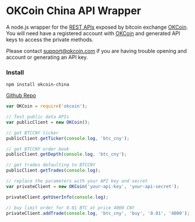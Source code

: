 # OKCoin China API Wrapper

A node.js wrapper for the [REST APIs](https://www.okcoin.cn/about/rest_api.do) exposed by bitcoin exchange [OKCoin](https://www.okcoin.cn).
You will need have a registered account with [OKCoin](https://www.okcoin.cn) and generated API keys to access the private methods.

Please contact support@okcoin.com if you are having trouble opening and account or generating an API key.

### Install

`npm install okcoin-china`

[Github Repo](https://github.com/xhad/okcoin-china)


```js
var OKCoin = require('okcoin');

// Test public data APIs
var publicClient = new OKCoin();

// get BTCCNY ticker
publicClient.getTicker(console.log, 'btc_cny');

// get BTCCNY order book
publicClient.getDepth(console.log, 'btc_cny');

// get trades defaulting to BTCCNY
publicClient.getTrades(console.log);

// replace the parameters with your API key and secret
var privateClient = new OKCoin('your-api-key', 'your-api-secret');

privateClient.getUserInfo(console.log);

// buy limit order for 0.01 BTC at price 4000 CNY
privateClient.addTrade(console.log, 'btc_cny', 'buy', '0.01', '4000');

```
